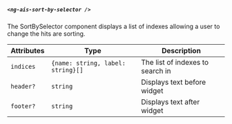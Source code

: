 ##### `<ng-ais-sort-by-selector />`

The SortBySelector component displays a list of indexes allowing a user to change the hits are sorting.

| Attributes  | Type                              | Description
| -           | -                                 | -
| `indices`   | `{name: string, label: string}[]` | The list of indexes to search in
| `header?`   | `string`                          | Displays text before widget
| `footer?`   | `string`                          | Displays text after widget

